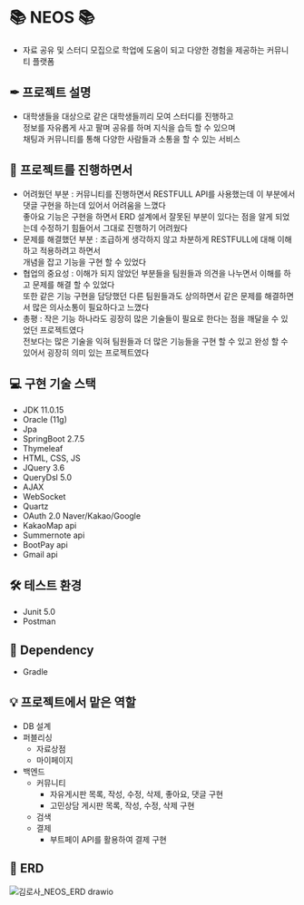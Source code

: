 # 📚 NEOS 📚
- 자료 공유 및 스터디 모집으로 학업에 도움이 되고
다양한 경험을 제공하는 커뮤니티 플랫폼

## ✒ 프로젝트 설명 
- 대학생들을 대상으로 같은 대학생들끼리 모여 스터디를 진행하고 <br>
정보를 자유롭게 사고 팔며 공유를 하며 지식을 습득 할 수 있으며 <br>
채팅과 커뮤니티를 통해 다양한 사람들과 소통을 할 수 있는 서비스

## 🧐 프로젝트를 진행하면서
- 어려웠던 부분 : 커뮤니티를 진행하면서 RESTFULL API를 사용했는데 이 부분에서 댓글 구현을 하는데 있어서 어려움을 느꼈다 <br>
                 좋아요 기능은 구현을 하면서 ERD 설계에서 잘못된 부분이 있다는 점을 알게 되었는데 수정하기 힘들어서 그대로 진행하기 어려웠다
- 문제를 해결했던 부분 : 조급하게 생각하지 않고 차분하게 RESTFULL에 대해 이해하고 적용하려고 하면서 <br> 개념을 잡고 기능을 구현 할 수 있었다
- 협업의 중요성 : 이해가 되지 않았던 부분들을 팀원들과 의견을 나누면서 이해를 하고 문제를 해결 할 수 있었다 <br>
                 또한 같은 기능 구현을 담당했던 다른 팀원들과도 상의하면서 같은 문제를 해결하면서 많은 의사소통이 필요하다고 느꼈다
- 총평 : 작은 기능 하나라도 굉장히 많은 기술들이 필요로 한다는 점을 깨달을 수 있었던 프로젝트였다 <br>
         전보다는 많은 기술을 익혀 팀원들과 더 많은 기능들을 구현 할 수 있고 완성 할 수 있어서 굉장히 의미 있는 프로젝트였다

## 💻 구현 기술 스택 
- JDK 11.0.15
- Oracle (11g)
- Jpa
- SpringBoot 2.7.5
- Thymeleaf
- HTML, CSS, JS
- JQuery 3.6
- QueryDsl 5.0
- AJAX
- WebSocket
- Quartz
- OAuth 2.0 Naver/Kakao/Google
- KakaoMap api
- Summernote api 
- BootPay api
- Gmail api
 
## 🛠 테스트 환경
- Junit 5.0
- Postman

## 💬 Dependency
- Gradle

## 💡 프로젝트에서 맡은 역할 
* DB 설계
* 퍼블리싱
  - 자료상점 
  - 마이페이지
* 백엔드
  - 커뮤니티
     - 자유게시판 목록, 작성, 수정, 삭제, 좋아요, 댓글 구현
     - 고민상담 게시판 목록, 작성, 수정, 삭제 구현
  - 검색
  - 결제
     - 부트페이 API를 활용하여 결제 구현 
    
## 📃 ERD
![김로사_NEOS_ERD drawio](https://user-images.githubusercontent.com/109491202/210173620-5a0c7dec-9c17-41b1-b027-3d423dbe1535.png)
